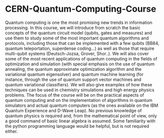 # CERN-Quantum-Computing-Course
Quantum computing is one the most promising new trends in information processing. In this course, we will introduce from scratch the basic concepts of the quantum circuit model (qubits, gates and measures) and use them to study some of the most important quantum algorithms and protocols, including those that can be implemented with a few qubits (BB84, quantum teleportation, superdense coding...) as well as those that require multi-qubit systems (Deutsch-Jozsa, Grover, Shor..). We will also cover some of the most recent applications of quantum computing in the fields of optimization and simulation (with special emphasis on the use of quantum annealing, the quantum approximate optimization algorithm and the variational quantum eigensolver) and quantum machine learning (for instance, through the use of quantum support vector machines and quantum variational classifiers). We will also give examples of how these techniques can be used in chemistry simulations and high energy physics problems.  The focus of the course will be on the practical aspects of quantum computing and on the implementation of algorithms in quantum simulators and actual quantum computers (as the ones available on the IBM Quantum Experience and D-Wave Leap). No previous knowledge of quantum physics is required and, from the mathematical point of view, only a good command of basic linear algebra is assumed. Some familiarity with the python programming language would be helpful, but is not required either. 
